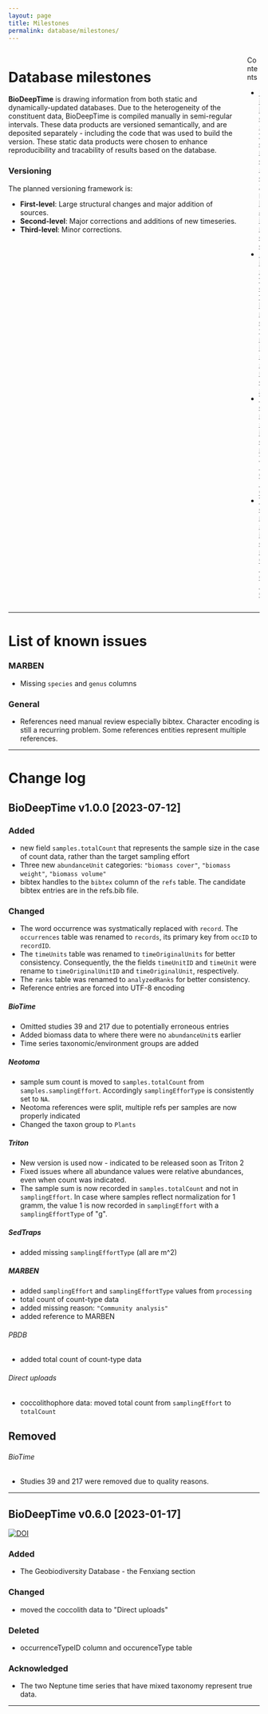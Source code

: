 ```yaml
---
layout: page
title: Milestones
permalink: database/milestones/
---
```


<div class="columns">

<div class="column is-8" markdown="1">

# Database milestones

**BioDeepTime** is drawing information from both static and dynamically-updated databases. Due to the heterogeneity of the constituent data, BioDeepTime is compiled manually in semi-regular intervals. These data products are versioned semantically, and are deposited separately - including the code that was used to build the version. These static data products were chosen to enhance reproducibility and tracability of results based on the database.

### Versioning

The planned versioning framework is: 

- **First-level**: Large structural changes and major addition of sources. 
- **Second-level**: Major corrections and additions of new timeseries. 
- **Third-level**: Minor corrections.  

</div>

<div class="column is-4">
<div class="contents" markdown="1">
<div class="menu">
<p class="menu-label">Contents</p>
<ul class="menu-list">
<li>
<a href="#milestones-explained">Milestones explained</a>  
</li>
<li>
<a href="#list-of-known-issues">List of known issues</a>  
</li>
<li>
<a href="#biodeeptime-v100-2023-07-12">Version 1.0.0</a>  
</li>
<li>
<a href="#biodeeptime-v060-2023-01-17">Version 0.6.0</a>  
</li>
</ul>
</div>
</div>
</div>

</div>

* * *

# List of known issues

### MARBEN
- Missing `species` and `genus` columns

### General
- References need manual review especially bibtex. Character encoding is still a recurring problem. Some references entities  represent multiple references. 

* * *

# Change log

## BioDeepTime v1.0.0 [2023-07-12]

### Added
- new field `samples.totalCount` that represents the sample size in the case of count data, rather than the target sampling effort
- Three new `abundanceUnit` categories: `"biomass cover"`, `"biomass weight"`, `"biomass volume"`
- bibtex handles to the `bibtex` column of the `refs` table. The candidate bibtex entries are in the refs.bib file.

### Changed
- The word occurrence was systmatically replaced with `record`. The `occurrences` table was renamed to `records`, its primary key from `occID` to `recordID`.
- The `timeUnits` table was renamed to `timeOriginalUnits` for better consistency. Consequently, the the fields `timeUnitID` and `timeUnit` were rename to `timeOriginalUnitID` and `timeOriginalUnit`, respectively.
- The `ranks` table was renamed to `analyzedRanks` for better consistency.
- Reference entries are forced into UTF-8 encoding

##### BioTime
- Omitted studies 39 and 217 due to potentially erroneous entries
- Added biomass data to where there were no `abundanceUnit`s earlier 
- Time series taxonomic/environment groups are added

##### Neotoma
- sample sum count is moved to `samples.totalCount` from `samples.samplingEffort`. Accordingly `samplingEfforType` is consistently set to `NA`.
- Neotoma references were split, multiple refs per samples are now properly indicated 
- Changed the taxon group to `Plants` 

##### Triton
- New version is used now - indicated to be released soon as Triton 2
- Fixed issues where all abundance values were relative abundances, even when count was indicated.
- The sample sum is now recorded in `samples.totalCount` and not in `samplingEffort`. In case where samples reflect normalization for 1 gramm, the value 1 is now recorded in `samplingEffort` with a `samplingEffortType` of "g".

##### SedTraps
- added missing `samplingEffortType` (all are m^2)

##### MARBEN
- added `samplingEffort` and `samplingEffortType` values from `processing`
- total count of count-type data
- added missing reason: `"Community analysis"`
- added reference to MARBEN

###### PBDB
- added total count of count-type data 

###### Direct uploads
- coccolithophore data: moved total count from `samplingEffort` to `totalCount`

## Removed

###### BioTime
- Studies 39 and 217 were removed due to quality reasons.

* * *

## BioDeepTime v0.6.0 [2023-01-17]

<a href="https://doi.org/10.5281/zenodo.7504617"><img src="https://zenodo.org/badge/DOI/10.5281/zenodo.7504617.svg" alt="DOI"></a>

### Added 
- The Geobiodiversity Database - the Fenxiang section

### Changed 
- moved the coccolith data to "Direct uploads"

### Deleted
- occurrenceTypeID column and occurenceType table

### Acknowledged
- The two Neptune time series that have mixed taxonomy represent true data.

* * *
